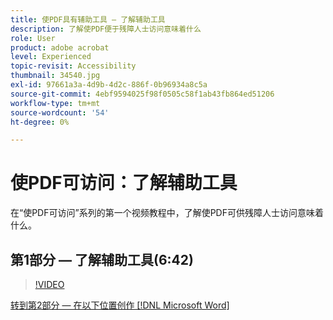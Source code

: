 ```yaml
---
title: 使PDF具有辅助工具 — 了解辅助工具
description: 了解使PDF便于残障人士访问意味着什么
role: User
product: adobe acrobat
level: Experienced
topic-revisit: Accessibility
thumbnail: 34540.jpg
exl-id: 97661a3a-4d9b-4d2c-886f-0b96934a8c5a
source-git-commit: 4ebf9594025f98f0505c58f1ab43fb864ed51206
workflow-type: tm+mt
source-wordcount: '54'
ht-degree: 0%

---
```


# 使PDF可访问：了解辅助工具

在“使PDF可访问”系列的第一个视频教程中，了解使PDF可供残障人士访问意味着什么。

## 第1部分 — 了解辅助工具(6:42)

>[!VIDEO](https://video.tv.adobe.com/v/34540?quality=12&learn=on&hidetitle=true)

[转到第2部分 — 在以下位置创作 [!DNL Microsoft Word]](authoring-in-word.md)